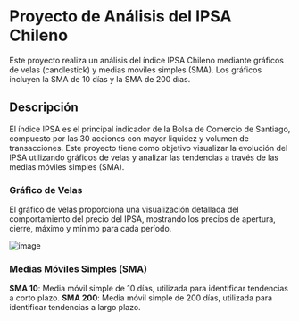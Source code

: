 # Proyecto de Análisis del IPSA Chileno

Este proyecto realiza un análisis del índice IPSA Chileno mediante gráficos de velas (candlestick) y medias móviles simples (SMA). Los gráficos incluyen la SMA de 10 días y la SMA de 200 días.

## Descripción

El índice IPSA es el principal indicador de la Bolsa de Comercio de Santiago, compuesto por las 30 acciones con mayor liquidez y volumen de transacciones. 
Este proyecto tiene como objetivo visualizar la evolución del IPSA utilizando gráficos de velas y analizar las tendencias a través de las medias móviles simples (SMA).

### Gráfico de Velas

El gráfico de velas proporciona una visualización detallada del comportamiento del precio del IPSA, mostrando los precios de apertura, cierre, máximo y mínimo para cada período.

![image](https://github.com/CristianNac/IPSA-Stochastic-SMA-Analysis/assets/159035841/8bc0fa7d-7f73-41ca-9388-c36b818041c8)


### Medias Móviles Simples (SMA)

**SMA 10**: Media móvil simple de 10 días, utilizada para identificar tendencias a corto plazo.
**SMA 200**: Media móvil simple de 200 días, utilizada para identificar tendencias a largo plazo.
